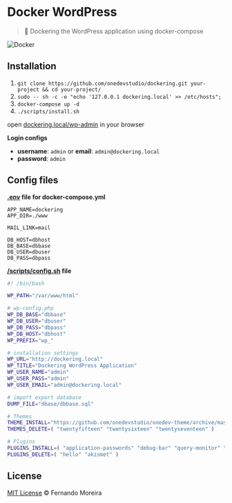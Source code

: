 # Docker WordPress

> 🐘 Dockering the WordPress application using docker-compose

![Docker](http://blog.rivendel.com.br/wp-content/uploads/2015/01/docker-image.png)

## Installation

1. `git clone https://github.com/onedevstudio/dockering.git your-project && cd your-project/`
2. `sudo -- sh -c -e "echo '127.0.0.1 dockering.local' >> /etc/hosts";`
3. `docker-compose up -d`
4. `./scripts/install.sh`

open [dockering.local/wp-admin](http://dockering.local/wp-admin) in your browser

**Login configs**

* **username**: `admin` or **email**: `admin@dockering.local`
* **password**: `admin`

## Config files

**[.env](/.env) file for docker-compose.yml**

```
APP_NAME=dockering
APP_DIR=./www

MAIL_LINK=mail

DB_HOST=dbhost
DB_BASE=dbbase
DB_USER=dbuser
DB_PASS=dbpass
```

**[/scripts/config.sh](/scripts/config.sh) file**

```bash
#! /bin/bash

WP_PATH="/var/www/html"

# wp-config.php
WP_DB_BASE="dbbase"
WP_DB_USER="dbuser"
WP_DB_PASS="dbpass"
WP_DB_HOST="dbhost"
WP_PREFIX="wp_"

# installation settings
WP_URL="http://dockering.local"
WP_TITLE="Dockering WordPress Application"
WP_USER_NAME="admin"
WP_USER_PASS="admin"
WP_USER_EMAIL="admin@dockering.local"

# import export database
DUMP_FILE="dbase/dbbase.sql"

# Themes
THEME_INSTALL="https://github.com/onedevstudio/onedev-theme/archive/master.zip"
THEMES_DELETE=( "twentyfifteen" "twentysixteen" "twentyseventeen" )

# Plugins
PLUGINS_INSTALL=( "application-passwords" "debug-bar" "query-monitor" "theme-check" "log-deprecated-notices" "user-switching" "wp-example-content" )
PLUGINS_DELETE=( "hello" "akismet" )
```

## License

[MIT License](/LICENSE) © Fernando Moreira
